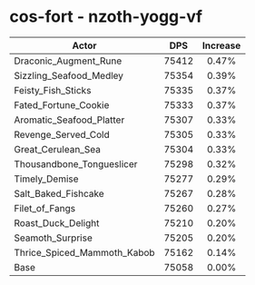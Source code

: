 # cos-fort - nzoth-yogg-vf
| Actor | DPS | Increase |
|---|:---:|:---:|
|Draconic_Augment_Rune|75412|0.47%|
|Sizzling_Seafood_Medley|75354|0.39%|
|Feisty_Fish_Sticks|75335|0.37%|
|Fated_Fortune_Cookie|75333|0.37%|
|Aromatic_Seafood_Platter|75307|0.33%|
|Revenge_Served_Cold|75305|0.33%|
|Great_Cerulean_Sea|75304|0.33%|
|Thousandbone_Tongueslicer|75298|0.32%|
|Timely_Demise|75277|0.29%|
|Salt_Baked_Fishcake|75267|0.28%|
|Filet_of_Fangs|75260|0.27%|
|Roast_Duck_Delight|75210|0.20%|
|Seamoth_Surprise|75205|0.20%|
|Thrice_Spiced_Mammoth_Kabob|75162|0.14%|
|Base|75058|0.00%|
